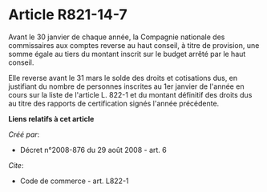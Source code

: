 # Article R821-14-7

Avant le 30 janvier de chaque année, la Compagnie nationale des commissaires aux comptes reverse au haut conseil, à titre de
provision, une somme égale au tiers du montant inscrit sur le budget arrêté par le haut conseil. 

Elle reverse avant le 31 mars le solde des droits et cotisations dus, en justifiant du nombre de personnes inscrites au 1er
janvier de l'année en cours sur la liste de l'article L. 822-1 et du montant définitif des droits dus au titre des rapports
de certification signés l'année précédente.

**Liens relatifs à cet article**

_Créé par_:

  - Décret n°2008-876 du 29 août 2008 - art. 6

_Cite_:

  - Code de commerce - art. L822-1
